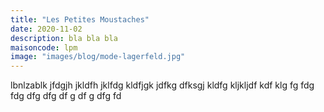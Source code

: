 ```yaml
---
title: "Les Petites Moustaches"
date: 2020-11-02
description: bla bla bla
maisoncode: lpm
image: "images/blog/mode-lagerfeld.jpg"
---
```

lbnlzablk jfdgjh jkldfh jklfdg kldfjgk jdfkg dfksgj kldfg kljkljdf kdf klg
fg fdg fdg
 dfg
  dfg
   df
   g df
   g dfg fd